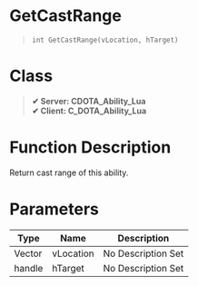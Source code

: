 # GetCastRange
> `int GetCastRange(vLocation, hTarget)`
# Class
> __✔ Server: CDOTA_Ability_Lua__  
> __✔ Client: C_DOTA_Ability_Lua__  
# Function Description
Return cast range of this ability.
# Parameters
Type|Name|Description
--|--|--
Vector|vLocation|No Description Set
handle|hTarget|No Description Set

